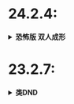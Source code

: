# 24.2.4:

<details>
<summary><strong>恐怖版 双人成形</strong></summary>
  111
</details>


# 23.2.7:
<details>
<summary><strong>类DND</strong></summary>
  ->中国风题材
  ->哥布林杀手
  
</detail>
![2d46265dae4cbb7b461c23c9e322772](https://github.com/lanwu5/lantz.github.io/assets/42904565/e5ecb9e2-73ec-4808-80b9-b29e4b62bc17)


